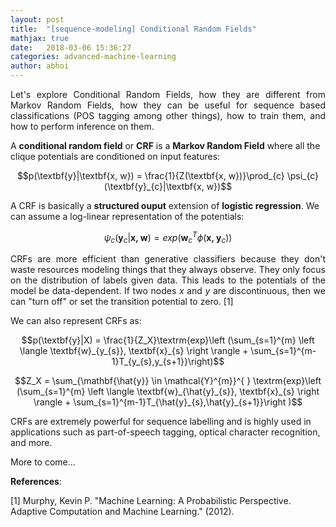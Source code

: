 ```yaml
---
layout: post
title:  "[sequence-modeling] Conditional Random Fields"
mathjax: true
date:   2018-03-06 15:36:27
categories: advanced-machine-learning
author: abhoi
---
```


<p align='justify'>Let's explore Conditional Random Fields, how they are different from Markov Random Fields, how they can be useful for sequence based classifications (POS tagging among other things), how to train them, and how to perform inference on them.</p>

A **conditional random field** or **CRF** is a **Markov Random Field** where all the clique potentials are conditioned on input features:

$$p(\textbf{y}|\textbf{x, w}) = \frac{1}{Z(\textbf{x, w})}\prod_{c} \psi_{c}(\textbf{y}_{c}|\textbf{x, w})$$

A CRF is basically a **structured ouput** extension of **logistic regression**. We can assume a log-linear representation of the potentials:

$$\psi_{c}(\textbf{y}_{c}|\textbf{x, w}) = exp(\textbf{w}_{c}^{T} \phi(\textbf{x, }\textbf{y}_{c}))$$

<p align='justify'>CRFs are more efficient than generative classifiers because they don't waste resources modeling things that they always observe. They only focus on the distribution of labels given data. This leads to the potentials of the model be data-dependent. If two nodes <i>x</i> and <i>y</i> are discontinuous, then we can "turn off" or set the transition potential to zero. [1]</p>

We can also represent CRFs as:

$$p(\textbf{y}|X) = \frac{1}{Z_X}\textrm{exp}\left (\sum_{s=1}^{m} \left \langle \textbf{w}_{y_{s}}, \textbf{x}_{s} \right \rangle + \sum_{s=1}^{m-1}T_{y_{s},y_{s+1}}\right)$$

$$Z_X = \sum_{\mathbf{\hat{y}} \in \mathcal{Y}^{m}}^{ } \textrm{exp}\left (\sum_{s=1}^{m} \left \langle \textbf{w}_{\hat{y}_{s}}, \textbf{x}_{s} \right \rangle + \sum_{s=1}^{m-1}T_{\hat{y}_{s},\hat{y}_{s+1}}\right )$$

CRFs are extremely powerful for sequence labelling and is highly used in applications such as part-of-speech tagging, optical character recognition, and more.

More to come...

**References**:

[1] Murphy, Kevin P. "Machine Learning: A Probabilistic Perspective. Adaptive Computation and Machine Learning." (2012).
